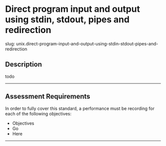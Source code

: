 
# Direct program input and output using stdin, stdout, pipes and redirection

slug: unix.direct-program-input-and-output-using-stdin-stdout-pipes-and-redirection

## Description
todo

---
## Assessment Requirements
In order to fully cover this standard, a performance must be recording for each of the following objectives:

- Objectives
- Go
- Here

---
